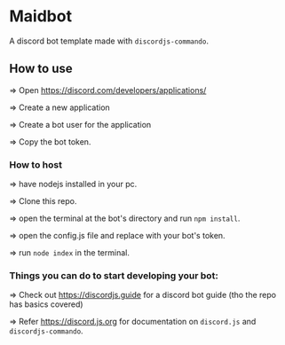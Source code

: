 # Maidbot

A discord bot template made with `discordjs-commando`.

## How to use

=> Open https://discord.com/developers/applications/

=> Create a new application

=> Create a bot user for the application

=> Copy the bot token.


### How to host

=> have nodejs installed in your pc.

=> Clone this repo.

=> open the terminal at the bot's directory and run `npm install`.

=> open the config.js file and replace <TOKEN> with your bot's token.
  
=> run `node index` in the terminal.

### Things you can do to start developing your bot:

=> Check out https://discordjs.guide for a discord bot guide (tho the repo has basics covered)

=> Refer https://discord.js.org for documentation on `discord.js` and `discordjs-commando`.
